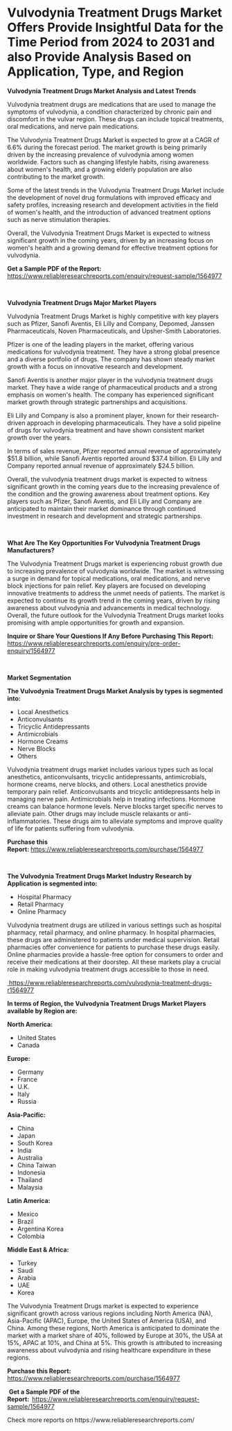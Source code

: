 <p><h1>Vulvodynia Treatment Drugs Market Offers Provide Insightful Data for the Time Period from 2024 to 2031 and also Provide Analysis Based on Application, Type, and Region</h1></p><p><strong>Vulvodynia Treatment Drugs Market Analysis and Latest Trends</strong></p>
<p><p>Vulvodynia treatment drugs are medications that are used to manage the symptoms of vulvodynia, a condition characterized by chronic pain and discomfort in the vulvar region. These drugs can include topical treatments, oral medications, and nerve pain medications.</p><p>The Vulvodynia Treatment Drugs Market is expected to grow at a CAGR of 6.6% during the forecast period. The market growth is being primarily driven by the increasing prevalence of vulvodynia among women worldwide. Factors such as changing lifestyle habits, rising awareness about women's health, and a growing elderly population are also contributing to the market growth.</p><p>Some of the latest trends in the Vulvodynia Treatment Drugs Market include the development of novel drug formulations with improved efficacy and safety profiles, increasing research and development activities in the field of women's health, and the introduction of advanced treatment options such as nerve stimulation therapies.</p><p>Overall, the Vulvodynia Treatment Drugs Market is expected to witness significant growth in the coming years, driven by an increasing focus on women's health and a growing demand for effective treatment options for vulvodynia.</p></p>
<p><strong>Get a Sample PDF of the Report:&nbsp;</strong> <a href="https://www.reliableresearchreports.com/enquiry/request-sample/1564977">https://www.reliableresearchreports.com/enquiry/request-sample/1564977</a></p>
<p>&nbsp;</p>
<p><strong>Vulvodynia Treatment Drugs Major Market Players</strong></p>
<p><p>Vulvodynia Treatment Drugs Market is highly competitive with key players such as Pfizer, Sanofi Aventis, Eli Lilly and Company, Depomed, Janssen Pharmaceuticals, Noven Pharmaceuticals, and Upsher-Smith Laboratories. </p><p>Pfizer is one of the leading players in the market, offering various medications for vulvodynia treatment. They have a strong global presence and a diverse portfolio of drugs. The company has shown steady market growth with a focus on innovative research and development. </p><p>Sanofi Aventis is another major player in the vulvodynia treatment drugs market. They have a wide range of pharmaceutical products and a strong emphasis on women's health. The company has experienced significant market growth through strategic partnerships and acquisitions.</p><p>Eli Lilly and Company is also a prominent player, known for their research-driven approach in developing pharmaceuticals. They have a solid pipeline of drugs for vulvodynia treatment and have shown consistent market growth over the years.</p><p>In terms of sales revenue, Pfizer reported annual revenue of approximately $51.8 billion, while Sanofi Aventis reported around $37.4 billion. Eli Lilly and Company reported annual revenue of approximately $24.5 billion.</p><p>Overall, the vulvodynia treatment drugs market is expected to witness significant growth in the coming years due to the increasing prevalence of the condition and the growing awareness about treatment options. Key players such as Pfizer, Sanofi Aventis, and Eli Lilly and Company are anticipated to maintain their market dominance through continued investment in research and development and strategic partnerships.</p></p>
<p>&nbsp;</p>
<p><strong>What Are The Key Opportunities For Vulvodynia Treatment Drugs Manufacturers?</strong></p>
<p><p>The Vulvodynia Treatment Drugs market is experiencing robust growth due to increasing prevalence of vulvodynia worldwide. The market is witnessing a surge in demand for topical medications, oral medications, and nerve block injections for pain relief. Key players are focused on developing innovative treatments to address the unmet needs of patients. The market is expected to continue its growth trend in the coming years, driven by rising awareness about vulvodynia and advancements in medical technology. Overall, the future outlook for the Vulvodynia Treatment Drugs market looks promising with ample opportunities for growth and expansion.</p></p>
<p><strong>Inquire or Share Your Questions If Any Before Purchasing This Report:</strong> <a href="https://www.reliableresearchreports.com/enquiry/pre-order-enquiry/1564977">https://www.reliableresearchreports.com/enquiry/pre-order-enquiry/1564977</a></p>
<p>&nbsp;</p>
<p><strong>Market Segmentation</strong></p>
<p><strong>The Vulvodynia Treatment Drugs Market Analysis by types is segmented into:</strong></p>
<p><ul><li>Local Anesthetics</li><li>Anticonvulsants</li><li>Tricyclic Antidepressants</li><li>Antimicrobials</li><li>Hormone Creams</li><li>Nerve Blocks</li><li>Others</li></ul></p>
<p><p>Vulvodynia treatment drugs market includes various types such as local anesthetics, anticonvulsants, tricyclic antidepressants, antimicrobials, hormone creams, nerve blocks, and others. Local anesthetics provide temporary pain relief. Anticonvulsants and tricyclic antidepressants help in managing nerve pain. Antimicrobials help in treating infections. Hormone creams can balance hormone levels. Nerve blocks target specific nerves to alleviate pain. Other drugs may include muscle relaxants or anti-inflammatories. These drugs aim to alleviate symptoms and improve quality of life for patients suffering from vulvodynia.</p></p>
<p><strong>Purchase this Report:&nbsp;</strong><a href="https://www.reliableresearchreports.com/purchase/1564977">https://www.reliableresearchreports.com/purchase/1564977</a></p>
<p>&nbsp;</p>
<p><strong>The Vulvodynia Treatment Drugs Market Industry Research by Application is segmented into:</strong></p>
<p><ul><li>Hospital Pharmacy</li><li>Retail Pharmacy</li><li>Online Pharmacy</li></ul></p>
<p><p>Vulvodynia treatment drugs are utilized in various settings such as hospital pharmacy, retail pharmacy, and online pharmacy. In hospital pharmacies, these drugs are administered to patients under medical supervision. Retail pharmacies offer convenience for patients to purchase these drugs easily. Online pharmacies provide a hassle-free option for consumers to order and receive their medications at their doorstep. All these markets play a crucial role in making vulvodynia treatment drugs accessible to those in need.</p></p>
<p><a href="https://www.reliableresearchreports.com/vulvodynia-treatment-drugs-r1564977">&nbsp;https://www.reliableresearchreports.com/vulvodynia-treatment-drugs-r1564977</a></p>
<p><strong>In terms of Region, the Vulvodynia Treatment Drugs Market Players available by Region are:</strong></p>
<p>
    <p> <strong> North America: </strong>
        <ul>
            <li>United States</li>
            <li>Canada</li>
        </ul>
        </p> 
    <p> <strong> Europe: </strong>
        <ul>
            <li>Germany</li>
            <li>France</li>
            <li>U.K.</li>
            <li>Italy</li>
            <li>Russia</li>
        </ul>
        </p> 
    <p> <strong> Asia-Pacific: </strong>
        <ul>
            <li>China</li>
            <li>Japan</li>
            <li>South Korea</li>
            <li>India</li>
            <li>Australia</li>
            <li>China Taiwan</li>
            <li>Indonesia</li>
            <li>Thailand</li>
            <li>Malaysia</li>
        </ul>
        </p> 
    <p> <strong> Latin America: </strong>
        <ul>
            <li>Mexico</li>
            <li>Brazil</li>
            <li>Argentina Korea</li>
            <li>Colombia</li>
        </ul>
        </p> 
    <p> <strong> Middle East & Africa: </strong>
        <ul>
            <li>Turkey</li>
            <li>Saudi</li>
            <li>Arabia</li>
            <li>UAE</li>
            <li>Korea</li>
        </ul>
    </p>
    </p>
<p><p>The Vulvodynia Treatment Drugs market is expected to experience significant growth across various regions including North America (NA), Asia-Pacific (APAC), Europe, the United States of America (USA), and China. Among these regions, North America is anticipated to dominate the market with a market share of 40%, followed by Europe at 30%, the USA at 15%, APAC at 10%, and China at 5%. This growth is attributed to increasing awareness about vulvodynia and rising healthcare expenditure in these regions.</p></p>
<p><strong>Purchase this Report: </strong><a href="https://www.reliableresearchreports.com/purchase/1564977">https://www.reliableresearchreports.com/purchase/1564977</a></p>
<p>&nbsp;<strong>Get a Sample PDF of the Report:&nbsp;&nbsp;</strong><a href="https://www.reliableresearchreports.com/enquiry/request-sample/1564977">https://www.reliableresearchreports.com/enquiry/request-sample/1564977</a></p>
<p><strong></strong></p>
<p>Check more reports on https://www.reliableresearchreports.com/</p>